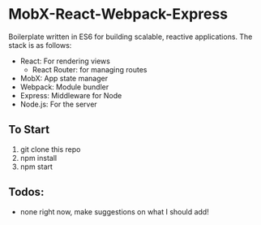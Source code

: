 # MobX-React-Webpack-Express
Boilerplate written in ES6 for building scalable, reactive applications. The stack is as follows:


- React: For rendering views
  - React Router: for managing routes
- MobX: App state manager
- Webpack: Module bundler
- Express: Middleware for Node
- Node.js: For the server


To Start
------
1. git clone this repo
2. npm install
3. npm start


Todos:
------
- none right now, make suggestions on what I should add!
